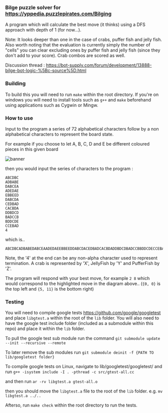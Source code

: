 ### Bilge puzzle solver for https://yppedia.puzzlepirates.com/Bilging
A program which will calculate the best move (it thinks) using a DFS approach with depth of 1 (for now...).

Note: It looks deeper than one in the case of crabs, puffer fish and jelly fish.
Also worth noting that the evaluation is currently simply the number of "cells" you can clear excluding ones by puffer fish and jelly fish (since they don't add to your score). Crab combos are scored as well.

Discussion thread : https://bot-supply.com/forum/development/13888-bilge-bot-logic-%5Bc-source%5D.html

### Building
To build this you will need to run ```make``` within the root directory.
If you're on windows you will need to install tools such as ```g++``` and ```make``` beforehand using applications such as Cygwin or Mingw.

### How to use
Input to the program a series of 72 alphabetical characters follow by a non alphabetical characters to represent the board state.

For example if you choose to let A, B, C, D and E be different coloured pieces in this given board

![banner](http://i.imgur.com/x3R2xWa.png)

then you would input the series of characters to the program :
```
ABCDBC
ADBABE
DABCEA
ADEDAE
EBBEED
DABCDA
CEDBAD
CACBDA
DDBDCD
BADCCB
BDDCDE
CCEBAD
4
```

which is..
```
ABCDBCADBABEDABCEAADEDAEEBBEEDDABCDACEDBADCACBDADDBDCDBADCCBBDDCDECCEBAD4
```

Note, the '4' at the end can be any non-alpha character used to represent termination.
A crab is represented by 'X', JellyFish by 'Y' and PufferFish by 'Z'.

The program will respond with your best move, for example
```2 8```
which would correspond to the highlighted move in the diagram above.. (```{0, 0}``` is the top left and ```{5, 11}``` is the bottom right)

### Testing
You will need to compile google tests https://github.com/google/googletest and place ```libgtest.a``` within the root of the ```lib``` folder.
You will also need to have the google test include folder (included as a submodule within this repo) and place it within the ```lib``` folder.

To pull the google test sub module run the command ```git submodule update --init --recursive --remote```


To later remove the sub modules run ```git submodule deinit -f {PATH TO lib/googletest folder}```


To compile google tests on Linux, navigate to lib/googletest/googletest/ and run  ```g++ -isystem include -I . -pthread -c src/gtest-all.cc```


and then run  ```ar -rv libgtest.a gtest-all.o```

then you should move the ```libgtest.a``` file to the root of the ```lib``` folder. e.g.  ```mv libgtest.a ../..```


Afterso, run ```make check``` within the root directory to run the tests.
